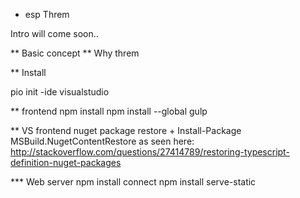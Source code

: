 * esp Threm

Intro will come soon..

** Basic concept
** Why threm

** Install

pio init -ide visualstudio

** frontend
npm install
npm install --global gulp

** VS frontend
nuget package restore + Install-Package MSBuild.NugetContentRestore as seen here: http://stackoverflow.com/questions/27414789/restoring-typescript-definition-nuget-packages

*** Web server
npm install connect
npm install serve-static

